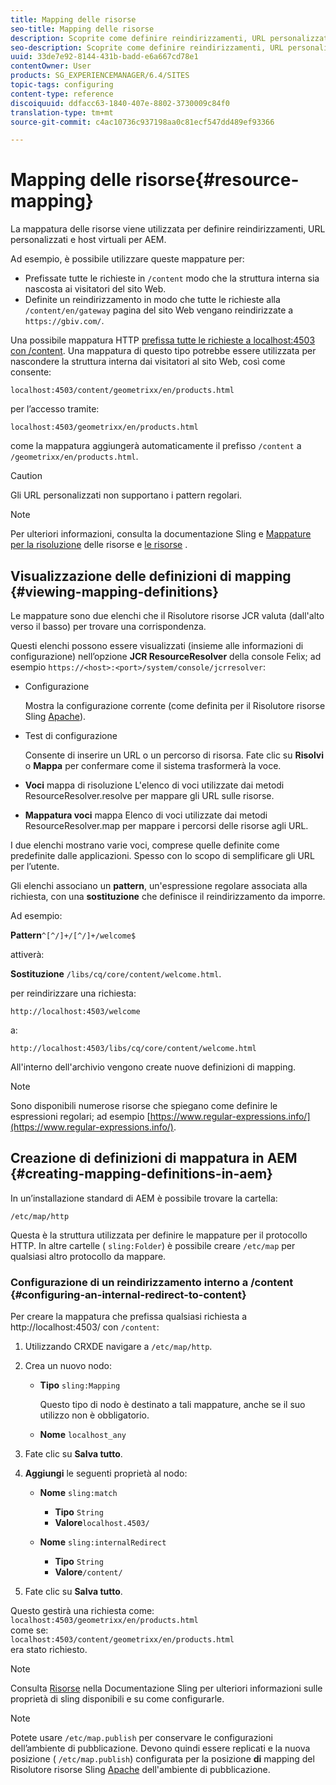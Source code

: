 ```yaml
---
title: Mapping delle risorse
seo-title: Mapping delle risorse
description: Scoprite come definire reindirizzamenti, URL personalizzati e host virtuali per AEM tramite la mappatura delle risorse.
seo-description: Scoprite come definire reindirizzamenti, URL personalizzati e host virtuali per AEM tramite la mappatura delle risorse.
uuid: 33de7e92-8144-431b-badd-e6a667cd78e1
contentOwner: User
products: SG_EXPERIENCEMANAGER/6.4/SITES
topic-tags: configuring
content-type: reference
discoiquuid: ddfacc63-1840-407e-8802-3730009c84f0
translation-type: tm+mt
source-git-commit: c4ac10736c937198aa0c81ecf547dd489ef93366

---
```



# Mapping delle risorse{#resource-mapping}

La mappatura delle risorse viene utilizzata per definire reindirizzamenti, URL personalizzati e host virtuali per AEM.

Ad esempio, è possibile utilizzare queste mappature per:

* Prefissate tutte le richieste in `/content` modo che la struttura interna sia nascosta ai visitatori del sito Web.
* Definite un reindirizzamento in modo che tutte le richieste alla `/content/en/gateway` pagina del sito Web vengano reindirizzate a `https://gbiv.com/`.

Una possibile mappatura HTTP [prefissa tutte le richieste a localhost:4503 con /content](#configuring-an-internal-redirect-to-content). Una mappatura di questo tipo potrebbe essere utilizzata per nascondere la struttura interna dai visitatori al sito Web, così come consente:

`localhost:4503/content/geometrixx/en/products.html`

per l’accesso tramite:

`localhost:4503/geometrixx/en/products.html`

come la mappatura aggiungerà automaticamente il prefisso `/content` a `/geometrixx/en/products.html`.

>[!CAUTION]
>
>Gli URL personalizzati non supportano i pattern regolari.

>[!NOTE]
>
>Per ulteriori informazioni, consulta la documentazione Sling e [Mappature per la risoluzione](https://sling.apache.org/site/resources.html) delle risorse e [le risorse](https://sling.apache.org/site/mappings-for-resource-resolution.html) .

## Visualizzazione delle definizioni di mapping {#viewing-mapping-definitions}

Le mappature sono due elenchi che il Risolutore risorse JCR valuta (dall&#39;alto verso il basso) per trovare una corrispondenza.

Questi elenchi possono essere visualizzati (insieme alle informazioni di configurazione) nell’opzione **JCR ResourceResolver** della console Felix; ad esempio `https://<host>:<port>/system/console/jcrresolver`:

* Configurazione

   Mostra la configurazione corrente (come definita per il Risolutore risorse Sling [Apache](/help/sites-deploying/osgi-configuration-settings.md)).

* Test di configurazione

   Consente di inserire un URL o un percorso di risorsa. Fate clic su **Risolvi** o **Mappa** per confermare come il sistema trasformerà la voce.

* **Voci** mappa di risoluzione L&#39;elenco di voci utilizzate dai metodi ResourceResolver.resolve per mappare gli URL sulle risorse.

* **Mappatura voci** mappa Elenco di voci utilizzate dai metodi ResourceResolver.map per mappare i percorsi delle risorse agli URL.

I due elenchi mostrano varie voci, comprese quelle definite come predefinite dalle applicazioni. Spesso con lo scopo di semplificare gli URL per l’utente.

Gli elenchi associano un **pattern**, un&#39;espressione regolare associata alla richiesta, con una **sostituzione** che definisce il reindirizzamento da imporre.

Ad esempio:

**Pattern**`^[^/]+/[^/]+/welcome$`

attiverà:

**Sostituzione** `/libs/cq/core/content/welcome.html`.

per reindirizzare una richiesta:

`http://localhost:4503/welcome`

a:

`http://localhost:4503/libs/cq/core/content/welcome.html`

All&#39;interno dell&#39;archivio vengono create nuove definizioni di mapping.

>[!NOTE]
>
>Sono disponibili numerose risorse che spiegano come definire le espressioni regolari; ad esempio [https://www.regular-expressions.info/](https://www.regular-expressions.info/).

## Creazione di definizioni di mappatura in AEM {#creating-mapping-definitions-in-aem}

In un’installazione standard di AEM è possibile trovare la cartella:

`/etc/map/http`

Questa è la struttura utilizzata per definire le mappature per il protocollo HTTP. In altre cartelle ( `sling:Folder`) è possibile creare `/etc/map` per qualsiasi altro protocollo da mappare.

### Configurazione di un reindirizzamento interno a /content {#configuring-an-internal-redirect-to-content}

Per creare la mappatura che prefissa qualsiasi richiesta a http://localhost:4503/ con `/content`:

1. Utilizzando CRXDE navigare a `/etc/map/http`.

1. Crea un nuovo nodo:

   * **Tipo** `sling:Mapping`

      Questo tipo di nodo è destinato a tali mappature, anche se il suo utilizzo non è obbligatorio.

   * **Nome** `localhost_any`

1. Fate clic su **Salva tutto**.
1. **Aggiungi** le seguenti proprietà al nodo:

   * **Nome** `sling:match`

      * **Tipo** `String`
      * **Valore**`localhost.4503/`
   * **Nome** `sling:internalRedirect`

      * **Tipo** `String`
      * **Valore**`/content/`


1. Fate clic su **Salva tutto**.

Questo gestirà una richiesta come:\
`localhost:4503/geometrixx/en/products.html`\
come se:\
`localhost:4503/content/geometrixx/en/products.html`\
era stato richiesto.

>[!NOTE]
>
>Consulta [Risorse](https://sling.apache.org/site/mappings-for-resource-resolution.html) nella Documentazione Sling per ulteriori informazioni sulle proprietà di sling disponibili e su come configurarle.

>[!NOTE]
>
>Potete usare `/etc/map.publish` per conservare le configurazioni dell’ambiente di pubblicazione. Devono quindi essere replicati e la nuova posizione ( `/etc/map.publish`) configurata per la posizione **di** mapping del Risolutore risorse Sling [Apache](/help/sites-deploying/osgi-configuration-settings.md#apacheslingresourceresolver) dell&#39;ambiente di pubblicazione.

